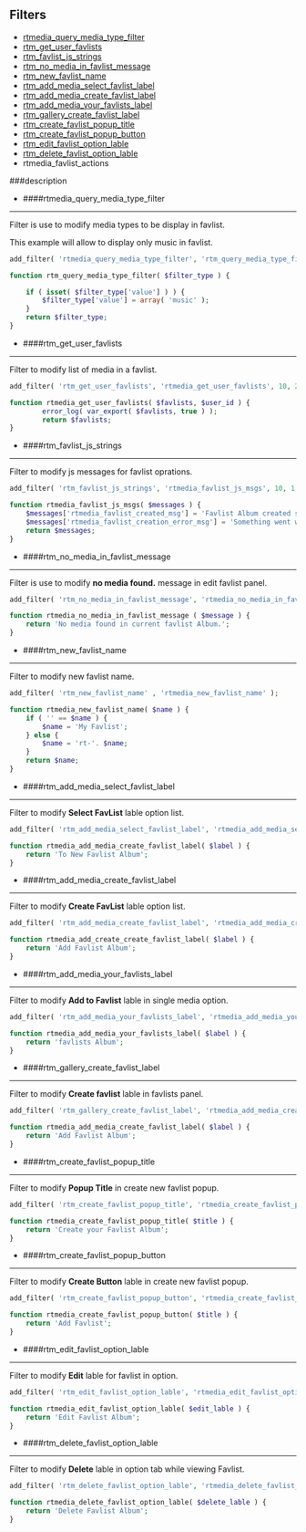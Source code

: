 ## Filters
* [rtmedia_query_media_type_filter](#rtmedia_query_media_type_filter)
* [rtm_get_user_favlists](#rtm_get_user_favlists)
* [rtm_favlist_js_strings](#rtm_favlist_js_strings)
* [rtm_no_media_in_favlist_message](#rtm_no_media_in_favlist_message)
* [rtm_new_favlist_name](#rtm_new_favlist_name)
* [rtm_add_media_select_favlist_label](#rtm_add_media_select_favlist_label)
* [rtm_add_media_create_favlist_label](#rtm_add_media_create_favlist_label)
* [rtm_add_media_your_favlists_label](#rtm_add_media_your_favlists_label)
* [rtm_gallery_create_favlist_label](#rtm_gallery_create_favlist_label)
* [rtm_create_favlist_popup_title](#rtm_create_favlist_popup_title)
* [rtm_create_favlist_popup_button](#rtm_create_favlist_popup_button)
* [rtm_edit_favlist_option_lable](#rtm_edit_favlist_option_lable)
* [rtm_delete_favlist_option_lable](#rtm_delete_favlist_option_lable)
* rtmedia_favlist_actions

###description

* ####rtmedia_query_media_type_filter <a name="rtmedia_query_media_type_filter"></a>
***
Filter is use to modify media types to be display in favlist.

This example will allow to display only music in favlist.
```php
add_filter( 'rtmedia_query_media_type_filter', 'rtm_query_media_type_filter' );

function rtm_query_media_type_filter( $filter_type ) {

	if ( isset( $filter_type['value'] ) ) {
		$filter_type['value'] = array( 'music' );
	}
	return $filter_type;
}
```

* ####rtm_get_user_favlists <a name="rtm_get_user_favlists"></a>
***
Filter to modify list of media in a favlist.

```php
add_filter( 'rtm_get_user_favlists', 'rtmedia_get_user_favlists', 10, 2 );

function rtmedia_get_user_favlists( $favlists, $user_id ) {
		error_log( var_export( $favlists, true ) );
		return $favlists;
}
```

* ####rtm_favlist_js_strings <a name="rtm_favlist_js_strings"></a>
***
Filter to modify js messages for favlist oprations.

```php
add_filter( 'rtm_favlist_js_strings', 'rtmedia_favlist_js_msgs', 10, 1 );

function rtmedia_favlist_js_msgs( $messages ) {
	$messages['rtmedia_favlist_created_msg'] = 'Favlist Album created successfully.';
	$messages['rtmedia_favlist_creation_error_msg'] = 'Something went wrong While creating the Favlist Album. Please try again.';
	return $messages;
}
```

* ####rtm_no_media_in_favlist_message <a name="rtm_no_media_in_favlist_message"></a>
***
Filter is use to modify **no media found.** message in edit favlist panel.

```php
add_filter( 'rtm_no_media_in_favlist_message', 'rtmedia_no_media_in_favlist_message', 10, 1 );

function rtmedia_no_media_in_favlist_message ( $message ) {
	return 'No media found in current favlist Album.';
}
```

* ####rtm_new_favlist_name <a name="rtm_new_favlist_name"></a>
***
Filter to modify new favlist name.

```php
add_filter( 'rtm_new_favlist_name' , 'rtmedia_new_favlist_name' );

function rtmedia_new_favlist_name( $name ) {
	if ( '' == $name ) {
		$name = 'My Favlist';
	} else {
		$name = 'rt-'. $name;
	}
	return $name;
}
```

* ####rtm_add_media_select_favlist_label <a name="rtm_add_media_select_favlist_label"></a>
***
Filter to modify **Select FavList** lable option list.

```php
add_filter( 'rtm_add_media_select_favlist_label', 'rtmedia_add_media_select_favlist_title', 10, 1 );

function rtmedia_add_media_create_favlist_label( $label ) {
	return 'To New Favlist Album';
}
```

* ####rtm_add_media_create_favlist_label <a name="rtm_add_media_create_favlist_label"></a>
***
Filter to modify **Create FavList** lable option list.

```php
add_filter( 'rtm_add_media_create_favlist_label', 'rtmedia_add_media_create_favlist_title', 10, 1 );

function rtmedia_add_create_create_favlist_label( $label ) {
	return 'Add Favlist Album';
}
```

* ####rtm_add_media_your_favlists_label <a name="rtm_add_media_your_favlists_label"></a> 
***
Filter to modify **Add to Favlist** lable in single media option.

```php
add_filter( 'rtm_add_media_your_favlists_label', 'rtmedia_add_media_your_favlists_label' );

function rtmedia_add_media_your_favlists_label( $label ) {
	return 'favlists Album';
}
```

* ####rtm_gallery_create_favlist_label <a name="rtm_gallery_create_favlist_label"></a>
***
Filter to modify **Create favlist** lable in favlists panel.

```php
add_filter( 'rtm_gallery_create_favlist_label', 'rtmedia_add_media_create_favlist_label', 10, 1 );

function rtmedia_add_media_create_favlist_label( $label ) {
	return 'Add Favlist Album';
}
```

* ####rtm_create_favlist_popup_title <a name="rtm_create_favlist_popup_title"></a>
***
Filter to modify **Popup Title** in create new favlist popup.

```php
add_filter( 'rtm_create_favlist_popup_title', 'rtmedia_create_favlist_popup_title', 10, 1 );

function rtmedia_create_favlist_popup_title( $title ) {
	return 'Create your Favlist Album';
}
```

* ####rtm_create_favlist_popup_button <a name="rtm_create_favlist_popup_button"></a>
***
Filter to modify **Create Button** lable in create new favlist popup.

```php
add_filter( 'rtm_create_favlist_popup_button', 'rtmedia_create_favlist_popup_button', 10, 1 );

function rtmedia_create_favlist_popup_button( $title ) {
	return 'Add Favlist';
}
```

* ####rtm_edit_favlist_option_lable <a name="rtm_edit_favlist_option_lable"></a>
***
Filter to modify **Edit** lable for favlist in option.

```php
add_filter( 'rtm_edit_favlist_option_lable', 'rtmedia_edit_favlist_option_lable' );

function rtmedia_edit_favlist_option_lable( $edit_lable ) {
	return 'Edit Favlist Album';
}
```

* ####rtm_delete_favlist_option_lable <a name="rtm_delete_favlist_option_lable"></a>
***
Filter to modify **Delete** lable in option tab while viewing Favlist.

```php
add_filter( 'rtm_delete_favlist_option_lable', 'rtmedia_delete_favlist_option_lable' );

function rtmedia_delete_favlist_option_lable( $delete_lable ) {
	return 'Delete Favlist Album';
}
```
